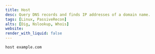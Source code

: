 ```yaml
---
title: Host
desc: Query DNS records and finds IP addresses of a domain name.
tags: [Linux, PassiveRecon]
alts: [Dig, Nslookup, Whois]
website:
render_with_liquid: false
---
```


```sh
host example.com
```
